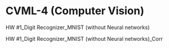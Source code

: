 # CVML-4 (Computer Vision)
HW #1_Digit Recognizer_MNIST (without Neural networks)

HW #1_Digit Recognizer_MNIST (without Neural networks)_Corr
